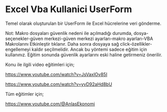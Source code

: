 # Excel Vba Kullanici UserForm

Temel olarak oluşturulan bir UserForm ile Excel hücrelerine veri gönderme.

Not: Makro dosyaları güvenlik nedeni ile açılmadığı durumda, dosya-seçenekler-güven merkezi-güven merkezi ayarları-makro ayarları-VBA Makrolarını Etkinleştir tıklanır. Daha sonra dosyaya sağ click-özellikler-engellemeyi kaldır seçilmelidir. Ancak bu yöntemi sadece eğitim için kullanınız. Eğitim sonunda güvenlik ayarlarını eski haline getirmeniz önerilir.

Konu ile ilgili video eğitimleri için;

https://www.youtube.com/watch?v=JsVaxlOv85I

https://www.youtube.com/watch?v=yvD92aHd8bU
 
Tüm eğitimler için;

https://www.youtube.com/@AnlasEkonomi
